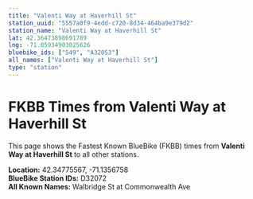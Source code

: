 ```yaml
---
title: "Valenti Way at Haverhill St"
station_uuid: "5557a0f9-4edd-c720-8d34-464ba9e379d2"
station_name: "Valenti Way at Haverhill St"
lat: 42.36473898691789
lng: -71.05934903025626
bluebike_ids: ["549", "A32053"]
all_names: ["Valenti Way at Haverhill St"]
type: "station"
---
```


# FKBB Times from Valenti Way at Haverhill St

This page shows the Fastest Known BlueBike (FKBB) times from **Valenti Way at Haverhill St** to all other stations.

**Location:** 42.34775567, -71.1356758  
**BlueBike Station IDs:** D32072  
**All Known Names:** Walbridge St at Commonwealth Ave

